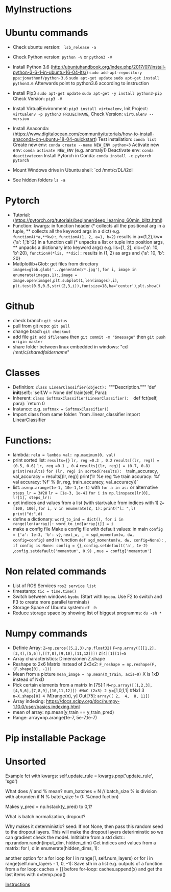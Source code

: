 # MyInstructions
# Ubuntu commands
- Check ubuntu version: ` lsb_release -a`
- Check Python version: `python -V` or `python3 -V`
- Install Python 3.6 	(http://ubuntuhandbook.org/index.php/2017/07/install-python-3-6-1-in-ubuntu-16-04-lts/)
	`sudo add-apt-repository ppa:jonathonf/python-3.6`
	`sudo apt-get update`
	`sudo apt-get install python3.6`
	Afterwards point to python3.6 according to instruction

- Install Pip3
	`sudo apt-get update`
	`sudo apt-get -y install python3-pip`
	Check Version: `pip3 -V`
- Install VirtualEnvironment: `pip3 install virtualenv`, Init Project: `virtualenv -p python3 PROJECTNAME`, Check Version: `virtualenv --version`
- Install Anaconda: (https://www.digitalocean.com/community/tutorials/how-to-install-anaconda-on-ubuntu-18-04-quickstart)
	Test installation: `conda list`
	Create new env: `conda create --name NEW_ENV python=3`
	Activate new env: `conda activate NEW_ENV` (e.g. anomaly1)
	Deactivate env: `conda deactivatecon`
	Install Pytorch in Conda: `conda install -c pytorch pytorch`
- Mount Windows drive in Ubuntu shell: `cd /mnt/c/DL/i2dl
- See hidden folders `ls -a`
# Pytorch
- Tutorial: (https://pytorch.org/tutorials/beginner/deep_learning_60min_blitz.html)
- Function: kwargs: 
	in function header (* collects all the positional arg in a tuple, ** collects all the keyword args in a dict) 
	e.g. `functionA(*a,**kw):`, `functionA(1, 2, a=1, b=2)` results in a=(1,2),kw={'a': 1,'b':2}
	in a function call (* unpacks a list or tuple into position args, ** unpacks a dictionary into keyword args)
	e.g. lis=[1, 2], dic={'a': 10, 'b':20}, `functionA(*lis, **dic):` results in (1, 2) as args and {'a': 10, 'b': 20}
- Matlplotlib+Glob: get files from directory 
	`images=glob.glob('../generated/*.jpg')`, `for i, image in enumerate(images,1):`, `image = Image.open(image)`,`plt.subplot(1,len(images),i)`, `plt.test(0.5,0.5,str((2,3,i)),fontsize=18,ha='center')`,`plt.show()`
# Github
- check branch: `git status`
- pull from git repo: `git pull`
- change brach `git checkout`
- add file `git add $filename` then `git commit -m "$message"` then `git push origin master`
- share folder between linux embedded in windows: "cd /mnt/c/$shared folder name$"
# Classes
- Definition: `class LinearClassifier(object):
    `"""Description."""
    'def __init__(self):
        'self.W = None
    def train(self, Para):
- Inherent: `class SoftmaxClassifier(LinearClassifier): 
		`def fct(self, para):
        		`return 0
- Instance: e.g. `softmax = SoftmaxClassifier()`
- Import class from same folder: `from .linear_classifier import LinearClassifier

# Functions:
- lambda: `relu = lambda val: np.maximum(0, val)`
- print sorted list: `results={}` `lr, reg =0.3 , 0.2` `results[(lr, reg)] = (0.5, 0.6)` `lr, reg =0.1 , 0.4` `results[(lr, reg)] = (0.7, 0.8)` `print(results)` `for (lr, reg) in sorted(results): 
`train_accuracy, val_accuracy = results[(lr, reg)]
 print('lr %e reg %e train accuracy: %f val accuracy: %f' % (lr, reg, train_accuracy, val_accuracy))`
 - list: `as=np.arange(1e-1, 10e-1,1e-1)` with `for a in as:` or alternative `steps_lr = 3#20` `lr = [1e-3, 1e-4]` `for i in np.linspace(lr[0], lr[1], steps_lr):`
 - get indices and values from a list (with startvalue from indices with 1) `Z=[100, 100]`, `for i, v in enumerate(Z, 1):` `print("l: ",l)` `print("d:",d)`
 - define a dictionary: `word_to_ind = dict(), for i in range(len(array)): word_to_ind[array[i]] = i`
- make a config file Make a config file with default values: in main `config = {'a': 1e-3, 'b': v}`, `next_w, _ = sgd_momentum(w, dw, config=config)` and in function `def sgd_momentum(w, dw, config=None):` , `if config is None: config = {}`, `config.setdefault('a', 1e-2) `,`config.setdefault('momentum', 0.9) `, `mue = config['momentum']`

# Non related commands
- List of ROS Services `ros2 service list`
- timestamp: `tic = time.time()`
- Switch between windows `byobu` (Start with `byobu`. Use F2 to switch and F3 to create more parallel terminals)
- Storage Space of Ubuntu system: `df -h`
- Reduce storage space by showing list of biggest programms: `du -sh *`


# Numpy commands
- Definie Array: `Z=np.zeros((5,2,3),np.float32)`
`F=np.array([[[1,2],[3,4],[5,6]],[[7,8],[9,10],[11,12]]])`
`Z[4][1][1]=5`
- Array characteristics: Dimensionen Z.shape
- Reshape to 2x6 Matrix instead of 2x3x2: `F_reshape = np.reshape(F, (F.shape[0], -1))`
- Mean from a picture `mean_image = np.mean(X_train, axis=0)` X is 1xD instead of NxD
- Pick certain elements from a matrix
	In [75]:1 `M=np.array([[1,2,3],[4,5,6],[7,8,9],[10,11,12]]) #NxC (2x3)
		2 `y=[1,0,1,1] #Nx1
		3 `n=X.shape[0]
		4 `M[range(n), y]
	Out[75]: `array([ 2,  4,  8, 11])`
- Array indexing: https://docs.scipy.org/doc/numpy-1.10.0/user/basics.indexing.html
- mean of array: np.mean(y_train == y_train_pred)
- Range: array=np.arange(1e-7, 5e-7,1e-7)

# Pip installable Package

# Unsorted
Example fct with kwargs:
self.update_rule = kwargs.pop('update_rule', 'sgd')

What does // and % mean?
num_batches = N // batch_size % is division with abrunden
        if N % batch_size != 0: %(mod fuction)

Makes y_pred = np.hstack(y_pred) to 0,1?

What is batch normalization, dropout?

Why makes it deterministic? seed: If not None, then pass this random seed to the dropout layers. This
          will make the dropout layers deteriminstic so we can gradient check the
          model.
Inititialze from a std distr.:  np.random.randn(input_dim, hidden_dim)
Get indices and values from a matrix: for l, d in enumerate(hidden_dims, 1):


another option for a for loop for l in range(1, self.num_layers) or for i in range(self.num_layers - 1, 0, -1):
Save sth in a list e.g. outputs of a function from a for loop: caches = [] before for-loop: caches.append(x) and get the last items with c=temp.pop()


[Instructions](https://dzone.com/articles/executable-package-pip-install)
